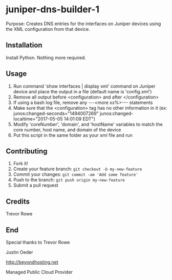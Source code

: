 # juniper-dns-builder-1

Purpose: Creates DNS entries for the interfaces on Juniper devices using the XML configuration from that device.

## Installation

Install Python.  Nothing more required.

## Usage

1. Run command 'show interfaces | display xml' command on Juniper device and place the output in a file (default name is 'config.xml')
2. Remove all output before \<configuration> and after \</configuration>
3. If using a bash log file, remove any ---\<more xx%>--- statements
4. Make sure that the \<configuration> tag has no other information in it (ex: junos:changed-seconds="1494007269" junos:changed-localtime="2017-05-05 14:01:09 EDT")
5. Modify 'coreNumber', 'domain', and 'hostName' variables to match the core number, host name, and domain of the device
6. Put this script in the same folder as your xml file and run

## Contributing

1. Fork it!
2. Create your feature branch: `git checkout -b my-new-feature`
3. Commit your changes: `git commit -am 'Add some feature'`
4. Push to the branch: `git push origin my-new-feature`
5. Submit a pull request

## Credits

Trevor Rowe

## End

Special thanks to Trevor Rowe

Justin Oeder

http://beyondhosting.net

Managed Public Cloud Provider

